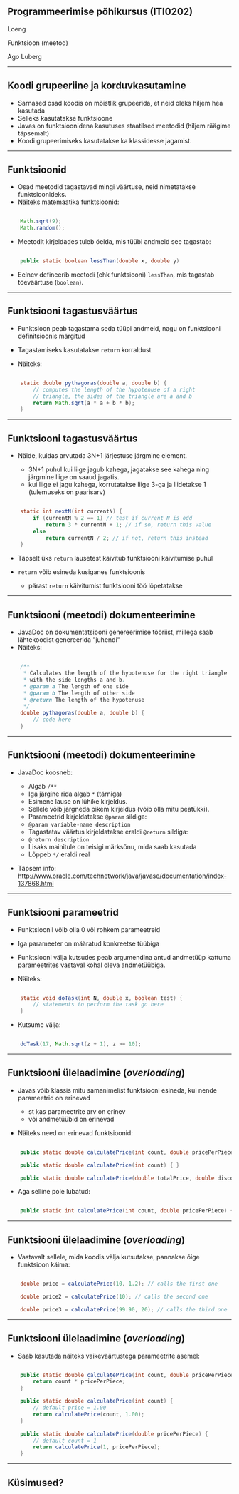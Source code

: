 
## Programmeerimise põhikursus (ITI0202)

Loeng

Funktsioon (meetod)

Ago Luberg

---

## Koodi grupeeriine ja korduvkasutamine

- Sarnased osad koodis on mõistlik grupeerida, et neid oleks hiljem hea kasutada
- Selleks kasutatakse funktsioone
- Javas on funktsioonidena kasutuses staatilsed meetodid (hiljem räägime täpsemalt)
- Koodi grupeerimiseks kasutatakse ka klassidesse jagamist.

---

## Funktsioonid

- Osad meetodid tagastavad mingi väärtuse, neid nimetatakse funktsioonideks.
- Näiteks matemaatika funktsioonid:

```java

    Math.sqrt(9);
    Math.random();
```

- Meetodit kirjeldades tuleb öelda, mis tüübi andmeid see tagastab:

```java

    public static boolean lessThan(double x, double y)

```

- Eelnev defineerib meetodi (ehk funktsiooni) ``lessThan``, mis tagastab tõeväärtuse (``boolean``).

---

## Funktsiooni tagastusväärtus


- Funktsioon peab tagastama seda tüüpi andmeid, nagu on funktsiooni definitsioonis märgitud
- Tagastamiseks kasutatakse ``return`` korraldust

- Näiteks:

```java

    static double pythagoras(double a, double b) {
        // computes the length of the hypotenuse of a right
        // triangle, the sides of the triangle are a and b
        return Math.sqrt(a * a + b * b);
    }

```

---

## Funktsiooni tagastusväärtus


- Näide, kuidas arvutada 3N+1 järjestuse järgmine element.

  - 3N+1 puhul kui liige jagub kahega, jagatakse see kahega ning järgmine liige on saaud jagatis.
  - kui liige ei jagu kahega, korrutatakse liige 3-ga ja liidetakse 1 (tulemuseks on paarisarv)

```java

    static int nextN(int currentN) {
        if (currentN % 2 == 1) // test if current N is odd
            return 3 * currentN + 1; // if so, return this value
        else
            return currentN / 2; // if not, return this instead
    }

```

- Täpselt üks ``return`` lausetest käivitub funktsiooni käivitumise puhul
- ``return`` võib esineda kusiganes funktsioonis

  - pärast ``return`` käivitumist funktsiooni töö lõpetatakse

---

## Funktsiooni (meetodi) dokumenteerimine

- JavaDoc on dokumentatsiooni genereerimise tööriist, millega saab lähtekoodist genereerida "juhendi"
- Näiteks:

```java

    /**
     * Calculates the length of the hypotenuse for the right triangle
     * with the side lengths a and b.
     * @param a The length of one side
     * @param b The length of other side
     * @return The length of the hypotenuse
     */
    double pythagoras(double a, double b) {
        // code here
    }
```

---

## Funktsiooni (meetodi) dokumenteerimine

- JavaDoc koosneb:

  - Algab ``/**``
  - Iga järgine rida algab ``*`` (tärniga)
  - Esimene lause on lühike kirjeldus.
  - Sellele võib järgneda pikem kirjeldus (võib olla mitu peatükki).
  - Parameetrid kirjeldatakse ``@param`` sildiga:
  - ``@param variable-name description``
  - Tagastatav väärtus kirjeldatakse eraldi ``@return`` sildiga:
  - ``@return description``
  - Lisaks mainitule on teisigi märksõnu, mida saab kasutada
  - Lõppeb ``*/`` eraldi real

- Täpsem info: http://www.oracle.com/technetwork/java/javase/documentation/index-137868.html


---

## Funktsiooni parameetrid

- Funktsioonil võib olla 0 või rohkem parameetreid
- Iga parameeter on määratud konkreetse tüübiga
- Funktsiooni välja kutsudes peab argumendina antud andmetüüp kattuma parameetrites vastaval kohal oleva andmetüübiga.

- Näiteks:

```java

    static void doTask(int N, double x, boolean test) {
        // statements to perform the task go here
    }
```

- Kutsume välja:

```java

    doTask(17, Math.sqrt(z + 1), z >= 10);
```


---

## Funktsiooni ülelaadimine (*overloading*)

- Javas võib klassis mitu samanimelist funktsiooni esineda, kui nende parameetrid on erinevad

  - st kas parameetrite arv on erinev
  - või andmetüübid on erinevad

- Näiteks need on erinevad funktsioonid:

```java

    public static double calculatePrice(int count, double pricePerPiece) { }

    public static double calculatePrice(int count) { }

    public static double calculatePrice(double totalPrice, double discount) { }
```

- Aga selline pole lubatud:

```java

    public static int calculatePrice(int count, double pricePerPiece) { }
```

---

## Funktsiooni ülelaadimine (*overloading*)

- Vastavalt sellele, mida koodis välja kutsutakse, pannakse õige funktsioon käima:

```java

    double price = calculatePrice(10, 1.2); // calls the first one

    double price2 = calculatePrice(10); // calls the second one

    double price3 = calculatePrice(99.90, 20); // calls the third one
```

---

## Funktsiooni ülelaadimine (*overloading*)

- Saab kasutada näiteks vaikeväärtustega parameetrite asemel:

```java

    public static double calculatePrice(int count, double pricePerPiece) {
        return count * pricePerPiece;
    }

    public static double calculatePrice(int count) {
        // default price = 1.00
        return calculatePrice(count, 1.00);
    }

    public static double calculatePrice(double pricePerPiece) {
        // default count = 1
        return calculatePrice(1, pricePerPiece);
    }
```

---

## Küsimused?